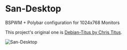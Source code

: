

# San-Desktop
 BSPWM + Polybar configuration for 1024x768 Monitors
 
This project's original one is [Debian-Titus by Chris Titus](https://github.com/ChrisTitusTech/Debian-titus).


![San-Desktop](https://user-images.githubusercontent.com/93241017/147045935-8cf4a0d1-1a32-4410-8c1d-134507ad2189.png)
